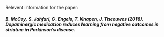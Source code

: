 Relevent information for the paper:

##### B. McCoy, S. Jahfari, G. Engels, T. Knapen, J. Theeuwes (2018). Dopaminergic medication reduces learning from negative outcomes in striatum in Parkinson’s disease.

